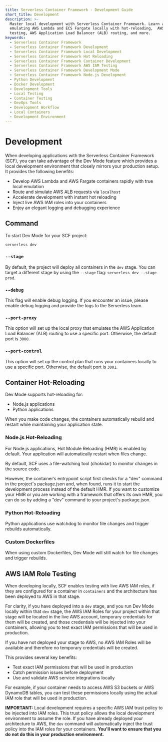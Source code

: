 ```yaml
---
title: Serverless Container Framework - Development Guide
short_title: Development
description: >-
  Master local development with Serverless Container Framework. Learn about
  emulating AWS Lambda and ECS Fargate locally with hot-reloading,  AWS IAM role
  testing, AWS Application Load Balancer (ALB) routing, and more.
keywords:
  - Serverless Container Framework
  - Serverless Container Framework Development
  - Serverless Container Framework Local Development
  - Serverless Container Framework Hot Reloading
  - Serverless Container Framework Container Development
  - Serverless Container Framework AWS IAM Testing
  - Serverless Container Framework Development Mode
  - Serverless Container Framework Node.js Development
  - Python Development
  - Docker Development
  - Development Tools
  - Local Testing
  - Container Testing
  - DevOps Tools
  - Development Workflow
  - Local Containers
  - Development Environment
---
```


# Development

When developing applications with the Serverless Container Framework (SCF), you can take advantage of the Dev Mode feature which provides a local development environment that closely mirrors your production setup. It provides the following benefits:

- Develop AWS Lambda and AWS Fargate containers rapidly with true local emulation
- Route and simulate AWS ALB requests via `localhost`
- Accelerate development with instant hot reloading
- Inject live AWS IAM roles into your containers
- Enjoy an elegant logging and debugging experience

## Command

To start Dev Mode for your SCF project:

```bash
serverless dev
```

### `--stage`

By default, the project will deploy all containers in the `dev` stage. You can target a different stage by using the `--stage` flag: `serverless dev --stage prod`.

### `--debug`

This flag will enable debug logging. If you encounter an issue, please enable debug logging and provide the logs to the Serverless team.

### `--port-proxy`

This option will set up the local proxy that emulates the AWS Application Load Balancer (ALB) routing to use a specific port. Otherwise, the default port is `3000`.

### `--port-control`

This option will set up the control plan that runs your containers locally to use a specific port. Otherwise, the default port is `3001`.

## Container Hot-Reloading

Dev Mode supports hot-reloading for:

- Node.js applications
- Python applications

When you make code changes, the containers automatically rebuild and restart while maintaining your application state.

### Node.js Hot-Reloading

For Node.js applications, Hot Module Reloading (HMR) is enabled by default. Your application will automatically restart when files change.

By default, SCF uses a file-watching tool (chokidar) to monitor changes in the source code.

However, the container’s entrypoint script first checks for a "dev" command in the project's package.json and, when found, runs it to start the development process instead of the default HMR. If you want to customize your HMR or you are working with a framework that offers its own HMR, you can do so by adding a "dev" command to your project's package.json.

### Python Hot-Reloading

Python applications use watchdog to monitor file changes and trigger rebuilds automatically.

### Custom Dockerfiles

When using custom Dockerfiles, Dev Mode will still watch for file changes and trigger rebuilds.

## AWS IAM Role Testing

When developing locally, SCF enables testing with live AWS IAM roles, if they are configured for a container in `containers` and the architecture has been deployed to AWS in that stage.

For clarity, if you have deployed into a `dev` stage, and you run Dev Mode locally within that `dev` stage, the AWS IAM Roles for your project within that stage will be located in the live AWS account, temporary credentials for them will be created, and those credentials will be injected into your containers, allowing you to test exact IAM permissions that will be used in production.

If you have not deployed your stage to AWS, no AWS IAM Roles will be available and therefore no temporary credentials will be created.

This provides several key benefits:

- Test exact IAM permissions that will be used in production
- Catch permission issues before deployment
- Use and validate AWS service integrations locally

For example, if your container needs to access AWS S3 buckets or AWS DynamoDB tables, you can test these permissions locally using the actual IAM role that will be used in production.

**IMPORTANT:** Local development requires a specific AWS IAM trust policy to be injected into IAM roles. This trust policy allows the local development environment to assume the role. If you have already deployed your architecture to AWS, the `dev` command will automatically inject the trust policy into the IAM roles for your containers. **You'll want to ensure that you do not do this in your production environment.**

